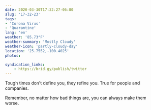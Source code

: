 ```yaml
---
date: 2020-03-30T17:32:27-06:00
slug: '17-32-23'
tags:
- 'Corona Virus'
- 'Quarantine'
lang: 'en'
weather: '85.73°F'
weather-summary: 'Mostly Cloudy'
weather-icon: 'partly-cloudy-day'
location: '25.7552,-100.4025'
photos:

syndication_links:
    - https://brid.gy/publish/twitter
---
```

Tough times don't define you, they refine you. ‪True for people and companies.

Remember, no matter how bad things are, you can always make them worse.

 